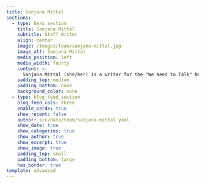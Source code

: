 ```yaml
---
title: Sanjana Mittal
sections:
  - type: hero_section
    title: Sanjana Mittal
    subtitle: Staff Writer
    align: center
    image: /images/team/sanjana-mittal.jpg
    image_alt: Sanjana Mittal
    media_position: left
    media_width: fourty
    content: >-
      Sanjana Mittal (she/her) is a writer for the "We Need to Talk" Newspaper and  lives in the United States. She currently goes to Clements High School in Texas and is 14 years old. She wasn't far into middle school when she realized her love for writing is best portrayed through journalism. Along with her passion for writing, Sanjana's hobbies include 2 different types of Indian dance, including Bollywood and Kathak, coding, walking her dog, and playing lots of volleyball. Sanjana tries her best to face new challenges and try new things, so she joined  "We Need to Talk" to help participate in spreading awareness while having a fun time!
    padding_top: medium
    padding_bottom: none
    background_color: none
  - type: blog_feed_section
    blog_feed_cols: three
    enable_cards: true
    show_recent: false
    author: src/data/team/sanjana-mittal.yaml
    show_date: true
    show_categories: true
    show_author: true
    show_excerpt: true
    show_image: true
    padding_top: small
    padding_bottom: large
    has_border: true
template: advanced
---
```

